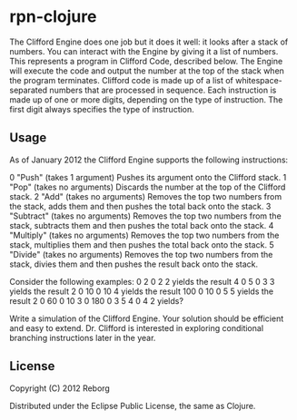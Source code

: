 # rpn-clojure

The Clifford Engine does one job but it does it well: it looks after a stack of numbers.
You can interact with the Engine by giving it a list of numbers. This represents a program in Clifford Code, described below. The Engine will execute the code and output the number at the top of the stack when the program terminates.
Clifford code is made up of a list of whitespace-separated numbers that are processed in sequence. Each instruction is made up of one or more digits, depending on the type of instruction. The first digit always specifies the type of instruction.

## Usage

As of January 2012 the Clifford Engine supports the following instructions: 

0 "Push" (takes 1 argument) Pushes its argument onto the Clifford stack.
1 "Pop" (takes no arguments) Discards the number at the top of the Clifford stack.
2 "Add" (takes no arguments) Removes the top two numbers from the stack, adds them and then pushes the total back onto the stack.
3 "Subtract" (takes no arguments) Removes the top two numbers from the stack, subtracts them and then pushes the total back onto the stack.
4 "Multiply" (takes no arguments) Removes the top two numbers from the stack, multiplies them and then pushes the total back onto the stack.
5 "Divide" (takes no arguments) Removes the top two numbers from the stack, divies them and then pushes the result back onto the stack.

Consider the following examples: 
    0 2 0 2 2 yields the result 4
    0 5 0 3 3 yields the result 2
    0 10 0 10 4 yields the result 100 
    0 10 0 5 5 yields the result 2
    0 60 0 10 3 0 180 0 3 5 4 0 4 2 yields?

Write a simulation of the Clifford Engine. Your solution should be efficient and easy to extend. Dr. Clifford is interested in exploring conditional branching instructions later in the year.

## License

Copyright (C) 2012 Reborg

Distributed under the Eclipse Public License, the same as Clojure.
